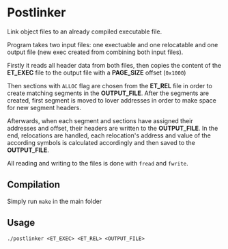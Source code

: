 # Postlinker

Link object files to an already compiled executable file.

Program takes two input files: one exectuable and one relocatable and one output file (new exec created from combining both input files).

Firstly it reads all header data from both files, then copies the
content of the **ET_EXEC** file to the output file with a **PAGE_SIZE** offset (`0x1000`)

Then sections with `ALLOC` flag are chosen from the **ET_REL** file in order to create
matching segments in the **OUTPUT_FILE**.
After the segments are created, first segment is moved to lover addresses
in order to make space for new segment headers.

Afterwards, when each segment and sections have assigned their addresses and offset, their headers
are written to the **OUTPUT_FILE**. In the end, relocations are handled, each relocation's address
and value of the according symbols is calculated accordingly and then saved to the **OUTPUT_FILE**.

All reading and writing to the files is done with `fread` and `fwrite`.

## Compilation
Simply run `make` in the main folder


## Usage
`./postlinker <ET_EXEC> <ET_REL> <OUTPUT_FILE>`
